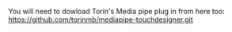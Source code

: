 You will need to dowload Torin's Media pipe plug in from here too: https://github.com/torinmb/mediapipe-touchdesigner.git

